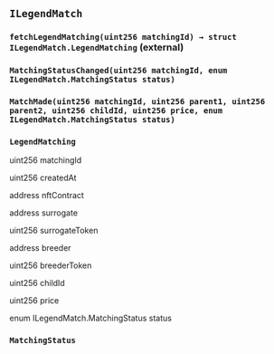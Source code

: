 ## `ILegendMatch`






### `fetchLegendMatching(uint256 matchingId) → struct ILegendMatch.LegendMatching` (external)






### `MatchingStatusChanged(uint256 matchingId, enum ILegendMatch.MatchingStatus status)`





### `MatchMade(uint256 matchingId, uint256 parent1, uint256 parent2, uint256 childId, uint256 price, enum ILegendMatch.MatchingStatus status)`






### `LegendMatching`


uint256 matchingId


uint256 createdAt


address nftContract


address surrogate


uint256 surrogateToken


address breeder


uint256 breederToken


uint256 childId


uint256 price


enum ILegendMatch.MatchingStatus status



### `MatchingStatus`














